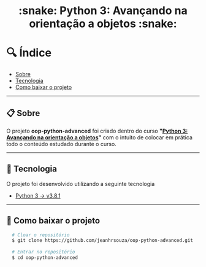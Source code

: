 <h1 align="center"> :snake: Python 3: Avançando na orientação a objetos :snake: </h1>


# :mag: Índice
- [Sobre](#-Sobre)
- [Tecnologia](#-Tecnologias)
- [Como baixar o projeto](#-como-baixar-o-projeto)


---
## :clipboard: Sobre

O projeto **oop-python-advanced** foi criado dentro do curso **"<a href="https://cursos.alura.com.br/course/python-3-avancando-orientacao-objetos">Python 3: Avançando na orientação a objetos</a>"** com o intuito de colocar em prática todo o conteúdo estudado durante o curso.


---
## :rocket: Tecnologia

O projeto foi desenvolvido utilizando a seguinte tecnologia

- [Python 3 → v3.8.1](https://www.python.org/)

---
## :scroll: Como baixar o projeto

```bash
  # Cloar o repositório
  $ git clone https://github.com/jeanhrsouza/oop-python-advanced.git
  
  # Entrar no repositório
  $ cd oop-python-advanced
````


